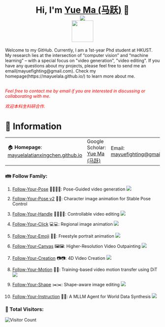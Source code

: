 
<h1 align="center">
	Hi, I'm <a href="https://mayuelala.github.io/" target="_blank">Yue Ma (马跃)</a> 👋<br>
<a href="github.com/mayuelala">	  
	<a href="https://hits.seeyoufarm.com"><img src="https://hits.seeyoufarm.com/api/count/incr/badge.svg?url=https%3A%2F%2Fgithub.com%2Ftianxingchen&count_bg=%238710FF&title_bg=%23E140D1&icon=&icon_color=%23E7E7E7&title=Visitors&edge_flat=false"/></a>
</a><br>
<a href="mayuelala.github.io.github.io" target="_blank"><img src="https://mayuelala.github.io/indexpics/sign.png" height="70px" style="margin-bottom:-1px"></a>
</h1>
Welcome to my GitHub. Currently, I am  a 1st-year Phd student at HKUST. My research lies at the intersection of “computer vision” and “machine learning” – with a special focus on "video generation", "video editing". If you have any questions about my projects, please feel free to send me an email(mayuefighting@gmail.com). Check my homepage(https://mayuelala.github.io/) to learn more about me.<br>
<br>

<p><i style="color: red; display: inline;">Feel free to contact me by email if you are interested in discussing or collaborating with me.</i></p>

<p><i style="color: red; display: inline;">欢迎本科生科研合作.</i></p>


# 📎 Information
<table width="100%">
  <tr>
    <td>🏠 <b>Homepage</b>: <a href="https://mayuelala.github.io" target="_blank">mayuelalatianxingchen.github.io</a></td>
    <td>Google Scholar: <a href="https://scholar.google.com/citations?user=kwBR1ygAAAAJ&hl=zh-CN" target="_blank">Yue Ma (马跃)</a></td>
    <td>Email: <a href="mailto:mayuefighting@gmail.com" target="_blank">mayuefighting@gmail.com</a></td>
  </tr>
	
</table>

### 👪 Follow Family:
1. [Follow-Your-Pose](https://github.com/mayuelala/FollowYourPose) 💃🏻💃🏻: Pose-Guided video generation <img src="https://img.shields.io/github/stars/mayuelala/FollowYourPose?style=social" />

2. [Follow-Your-Pose v2](https://follow-your-pose-v2.github.io/) 🕺🕺: Character image animation for Stable Pose Control 

3. [Follow-Your-Handle](https://github.com/mayuelala/FollowYourHandle) ✍🏻✍🏻: Controllable video editing <img src="https://img.shields.io/github/stars/mayuelala/FollowYourHandle?style=social" />

4. [Follow-Your-Click](https://github.com/mayuelala/FollowYourClick) 💻💻: Regional image animation <img src="https://img.shields.io/github/stars/mayuelala/FollowYourClick?style=social" />

5. [Follow-Your-Emoji](https://github.com/mayuelala/FollowYourEmoji) 🤪🤪: Freestyle portrait animation <img src="https://img.shields.io/github/stars/mayuelala/FollowYourEmoji?style=social" />

6. [Follow-Your-Canvas](https://github.com/mayuelala/FollowYourCanvas) 🖼🖼: Higher-Resolution Video Outpainting <img src="https://img.shields.io/github/stars/mayuelala/FollowYourCanvas?style=social" />

7. [Follow-Your-Creation](https://github.com/mayuelala/FollowYourCreation) 📷📷: 4D Video Creation <img src="https://img.shields.io/github/stars/mayuelala/FollowYourCanvas?style=social" />

8. [Follow-Your-Motion](https://github.com/mayuelala/FollowYourMotion) 🚗🚗: Training-based video motion transfer using DiT <img src="https://img.shields.io/github/stars/mayuelala/FollowYourCanvas?style=social" />

9. [Follow-Your-Shape](https://github.com/mayuelala/FollowYourShape) ✂️✂️: Shape-aware image editing <img src="https://img.shields.io/github/stars/mayuelala/FollowYourShape?style=social" />

10. [Follow-Your-Instruction](https://github.com/mayuelala/FollowYourInstruction) 🤖🤖: A MLLM Agent for World Data Synthesis <img src="https://img.shields.io/github/stars/mayuelala/FollowYourCanvas?style=social" />
 
### 🚀 Total Visitors:

![Visitor Count](https://profile-counter.glitch.me/mayuelala/count.svg)




